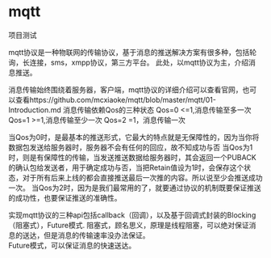 # mqtt
项目测试

mqtt协议是一种物联网的传输协议，基于消息的推送解决方案有很多种，包括轮询，长连接，sms，xmpp协议，第三方平台。
此处，以mqtt协议为主，介绍消息推送。

消息传输始终围绕着服务器，客户端，mqtt协议的详细介绍可以查看官网，也可以查看https://github.com/mcxiaoke/mqtt/blob/master/mqtt/01-Introduction.md
消息传输依赖Qos的三种状态
Qos=0 <=1,消息传输至多一次
Qos=1 >=1,消息传输至少一次
Qos=2  =1，消息传输一次

当Qos为0时，是最基本的推送形式，它最大的特点就是无保障性的，因为当你将数据包发送给服务器时，服务器不会有任何的回应，故不知成功与否
当Qos为1时，则是有保障性的传输，当发送推送数据给服务器时，其会返回一个PUBACK的确认包给发送者，用于确定成功与否，当把Retain值设为1时，会保存这个状态，对于所有后来上线的都会直接推送最后一次推的内容。所以说至少会推送成功一次。
当Qos为2时，因为是我们最常用的了，就要通过协议的机制既要保证推送的成功性，也要保证推送的准确性。

实现mqtt协议的三种api包括callback（回调），以及基于回调式封装的Blocking（阻塞式），Future模式.
阻塞式，顾名思义，原理是线程阻塞，可以绝对保证消息的送达，但是消息的传输速率没办法保证。</br>
Future模式，可以保证消息的快速送达。
